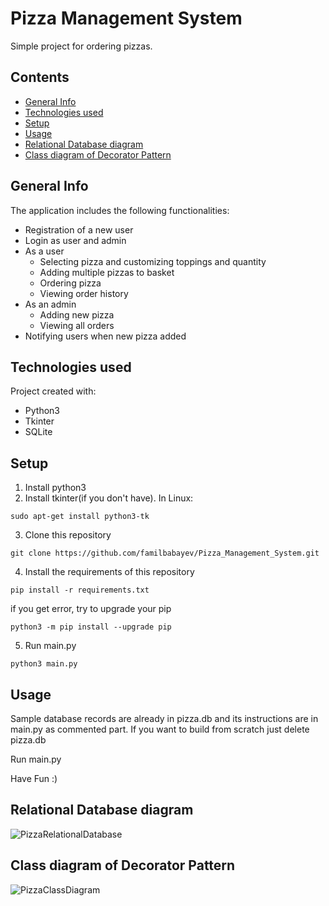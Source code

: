 # Pizza Management System
Simple project for ordering pizzas.
## Contents
* [General Info](#general-info)
* [Technologies used](#technologies-used)
* [Setup](#setup)
* [Usage](#usage)
* [Relational Database diagram](#relational-database-diagram)
* [Class diagram of Decorator Pattern](#class-diagram-of-decorator-pattern)

## General Info
The application includes the following functionalities:
* Registration of a new user
* Login as user and admin
* As a user
  * Selecting pizza and customizing toppings and quantity
  * Adding multiple pizzas to basket
  * Ordering pizza
  * Viewing order history
* As an admin
  * Adding new pizza
  * Viewing all orders
* Notifying users when new pizza added

## Technologies used
Project created with:
* Python3
* Tkinter
* SQLite

## Setup
1. Install python3
2. Install tkinter(if you don't have). In Linux:
```
sudo apt-get install python3-tk
```
3. Clone this repository
```
git clone https://github.com/familbabayev/Pizza_Management_System.git
```
4. Install the requirements of this repository
```
pip install -r requirements.txt
```
if you get error, try to upgrade your pip
```
python3 -m pip install --upgrade pip
```
5. Run main.py
```
python3 main.py
```
## Usage
Sample database records are already in pizza.db and its instructions are in main.py as commented part. If you want to build from scratch just delete pizza.db

Run main.py 

Have Fun :)
## Relational Database diagram
![PizzaRelationalDatabase](https://user-images.githubusercontent.com/44068684/80802158-9ac77a00-8bbf-11ea-9c0b-1a53c72e344d.png)
## Class diagram of Decorator Pattern
![PizzaClassDiagram](https://user-images.githubusercontent.com/44068684/80802167-a024c480-8bbf-11ea-9a5f-540b1be69b2a.png)
